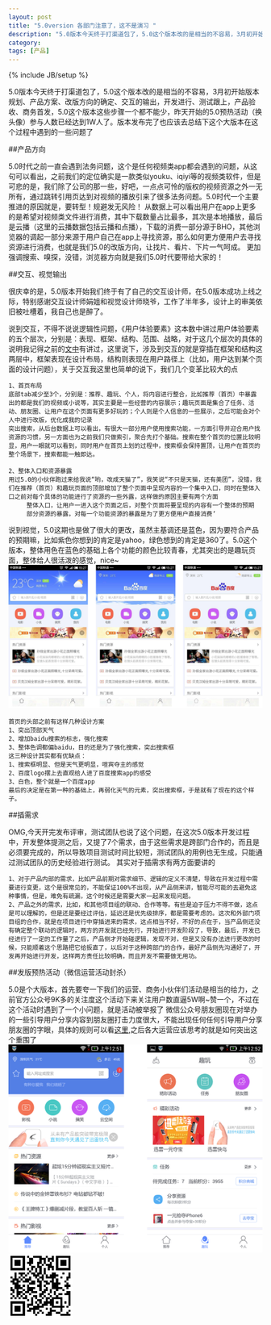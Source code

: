 ```yaml
---
layout: post
title: "5.0version 各部门注意了，这不是演习 "
description: "5.0版本今天终于打渠道包了，5.0这个版本改的是相当的不容易，3月初开始版本规划、产品方案、改版方向的确定、交互的输出，开发进行、测试跟上，产品验收、商务首发，5.0这个版本这些步骤一个都不能少，昨天开始的5.0预热活动（换头像）参与人数已经达到1W人了。版本发布完了也应该去总结下这个大版本在这个过程中遇到的一些问题了"
category: 
tags: [产品]
---
```

{% include JB/setup %}

5.0版本今天终于打渠道包了，5.0这个版本改的是相当的不容易，3月初开始版本规划、产品方案、改版方向的确定、交互的输出，开发进行、测试跟上，产品验收、商务首发，5.0这个版本这些步骤一个都不能少，昨天开始的5.0预热活动（换头像）参与人数已经达到1W人了。版本发布完了也应该去总结下这个大版本在这个过程中遇到的一些问题了

##产品方向

5.0时代之前一直会遇到法务问题，这个是任何视频类app都会遇到的问题，从这句可以看出，之前我们的定位确实是一款类似youku、iqiyi等的视频类软件，但是可悲的是，我们除了公司的那一些，好吧，一点点可怜的版权的视频资源之外一无所有，通过跳转引用页达到对视频的播放引来了很多法务问题。5.0时代一个主要推进的原因就是，要转型！规避发无风险！
从数据上可以看出用户在app上更多的是希望对视频类文件进行消费，其中下载数量占比最多，其次是本地播放，最后是云播（这里的云播数据包括云播和点播），下载的消费一部分源于BHO，其他浏览器的调起一部分来源于用户自己在app上寻找资源，那么如何更方便用户去寻找资源进行消费，也就是我们5.0的改版方向，让找片、看片、下片一气呵成。
更加强调搜索、嗅探，没错，浏览器方向就是我们5.0时代要带给大家的！

##交互、视觉输出

很庆幸的是，5.0版本开始我们终于有了自己的交互设计师，在5.0版本成功上线之际，特别感谢交互设计师娟姐和视觉设计师晓爷，工作了半年多，设计上的审美依旧被吐槽着，我自己也是醉了。

说到交互，不得不说说逻辑性问题，《用户体验要素》这本数中讲过用户体验要素的五个层次，分别是：表现、框架、结构、范围、战略，对于这几个层次的具体的说明我记得之前的<a href="http://spiderfan.cn/2014/09/15/21/">文中</a>有讲过，这里说下，涉及到交互的就是穿插在框架和结构这两层中，框架表现在设计布局，结构则表现在用户路径上（比如，用户达到某个页面的设计问题），关于交互我这里也简单的说下，我们几个变革比较大的点

	1、首页布局
	底部tab减少至3个，分别是：推荐、趣玩、个人，将内容进行整合，比如推荐（首页）中暴露出的都是我们的视频或小说等，其实主要是一些经营的内容展示；趣玩页面是集合了任务、活动、朋友圈、让用户在这个页面有更多好玩的；个人则是个人信息的一些展示，之后可能会对个人中进行改版，优化成我的记录
	突出搜索，从后台数据上可以看出，有很大一部分用户使用搜索功能，一方面引导并迎合用户找资源的习惯，另一方面也为之前我们只做索引，聚合先打个基础。搜索在整个首页的位置比较明显，用户一眼就可以看到，同时用户在首页上划的过程中，搜索框会保持置顶，让用户在首页的整个场景下，搜索都能一触即达。

	2、整体入口和资源暴露
	用过5.0的小伙伴跑过来给我说“哟，改成天猫了”，我笑说“不只是天猫，还有美团”，没错，我们在推荐（首页）和趣玩页面的顶部增加了整个页面中呈现内容的一个集中入口，同时在整体入口之前对每个具体的功能进行了资源的一些外露，这样做的原因主要有两个方面
         整体入口，让用户一进入这个页面之后，对整个页面将要呈现的内容有一个整体的预期
         部分资源的暴露，对每一个功能资源的暴露是为了更方便用户直接消费‘

说到视觉，5.0这期也是做了很大的更改，虽然主基调还是蓝色，因为要符合产品的预期嘛，比如紫色你想到的肯定是yahoo，绿色想到的肯定是360了。5.0这个版本，整体用色在蓝色的基础上各个功能的颜色比较青春，尤其突出的是趣玩页面，整体给人很活泼的感觉，nice~
![首页视觉设计稿](/assets/themes/de/blog_pic/design.png)

	首页的头部之前有这样几种设计方案
	1、突出顶部天气
	2、增加baidu搜索的标志，强化搜索
	3、整体色调都偏baidu，目的还是为了强化搜索，突出搜索框
	这三种设计其实都有优缺点：
	1、搜索框明显、但是天气更明显，喧宾夺主的感觉
	2、百度logo摆上去直观给人进了百度搜索app的感受
	3、白色，整个就是一个百度app
	最后的决定是在第一种的基础上，再弱化天气的元素，突出搜索框，于是就有了现在的这个样子。


##插需求

OMG,今天开完发布评审，测试团队也说了这个问题，在这次5.0版本开发过程中，开发整体提测之后，又提了7个需求，由于这些需求是跨部门合作的，而且是必须要完成的，所以导致项目测试时间比较短，测试团队的用例也无生成，只能通过测试团队的历史经验进行测试。
其实对于插需求有两方面要讲的

	1、对于产品内部的需求，比如产品前期对需求细节、逻辑的定义不清楚，导致在开发过程中需要进行变更，这个是很常见的，不能保证100%不出现，从产品侧来讲，智能尽可能的去避免这种事情，但是，难免有疏漏，这个时候还是需要大家一起来发现问题。
	2、产品之外的需求，比如，和其他项目组的联动、合作等等。有些是迫于压力不得不做，这点是可以理解的，但是还是要经过评估，延迟还是优先级排序，都是需要考虑的。这次和外部门项目组的合作，就是在项目进行中穿插进来的需求，这点相当不好，不好的点在于，当产品侧还没有确定整个联动的逻辑时，两方的开发就已经先行，开始进行开发阶段了，导致，最后，开发已经进行了一定的工作量了之后，产品侧才开始碰逻辑，发现不对，但是又没有办法进行更改的时候，只能顺着这个思路把它给扳直了，以后对于这种跨部门的合作，最好产品侧先沟通好了，开发再开始进行开发，这样两方责任比较明确，而且开发不需要做无用功。

##发版预热活动（微信运营活动封杀）

5.0是个大版本，首先要夸一下我们的运营、商务小伙伴们活动是相当的给力，之前官方公众号9K多的关注度这个活动下来关注用户数直逼5W啊~赞一个，不过在这个活动时遇到了一个小问题，就是活动被举报了
微信公众号朋友圈现在对举办的一些引导用户分享内容到朋友圈打击力度很大，不能出现任何任何引导用户分享朋友圈的字眼，具体的规则可以看<a href="http://mp.weixin.qq.com/s?__biz=MjM5NjM4MDAxMg==&mid=204476108&idx=1&sn=f1c23207934b04088e55537303672110&scene=1&from=singlemessage&isappinstalled=0&key=b2574200810f04e8ddec423b1d65d7035ed4e9eea1a95f06f5b7547d857b6ef031e052e311ae4d0796ed7f61e81cd55f&ascene=1&uin=OTk4MDc5NTU%3D&devicetype=Windows-QQBrowser&version=61000f01&pass_ticket=7a2kxsoWgX1cyzxLq39swr6SowSaFq62%2FuNLOPszSiI%3D">这里</a>,之后各大运营应该思考的就是如何突出这个重围了
![5.0设计](/assets/themes/de/blog_pic/5.png)
![官网二维码](/assets/themes/de/blog_pic/header-qrcode.png)

